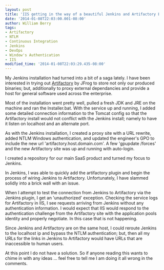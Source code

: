 ```yaml
---
layout: post
title: 'IIS getting in the way of a beautiful Jenkins and Artifactory Engagement '
date: '2014-01-08T22:03:00.001-08:00'
author: William Berry
tags:
- Artifactory
- NTLM
- Continuous Integration
- Jenkins
- DevOps
- Window's Authentication
- IIS
modified_time: '2014-01-08T22:03:29.435-08:00'
---
```


My Jenkins installation had turned into a bit of a saga lately.  I have been 
interested in trying out 
[Artifactory](http://www.jfrog.com/home/v_artifactory_opensource_overview) by 
JFrog to store not only our produced binaries; but, additionally to proxy 
external dependancies and provide a host for general software used across the 
enterprise. 

Most of the installation went pretty well, pulled a fresh JDK and JRE on the 
machine and ran the Installer.bat.  With the service up and running, I added 
some detailed connection information to the Tomcat config so that the 
Artifactory install would not conflict with the Jenkins install; namely to 
have it listen on localhost and an alternate port. 

As with the Jenkins installation, I created a proxy site with a URL rewrite, 
added NTLM Windows authentication, and updated the engineer's GPO to include 
the new url 'artifactory.host.domain.com'.  A few 'gpupdate /forces' and the 
new Artifactory site was up and running with auto-login. 

I created a repository for our main SaaS product and turned my focus to 
Jenkins. 

In Jenkins, I was able to quickly add the artifactory plugin and begin the 
process of wiring Jenkins to Artifactory.  Unfortunately, I have slammed 
solidly into a brick wall with an issue. 

When I attempt to test the connection from Jenkins to Artifactory via the 
Jenkins plugin, I get an 'unauthorized' exception.  Checking the service logs 
for Artifactory in IIS, I see requests arriving from Jenkins without any 
authentication information.  I would expect that IIS would respond to the 
authentication challenge from the Artifactory site with the application pools 
identity and properly negotiate.  In this case that is not happening. 

Since Jenkins and Artifactory are on the same host, I could reroute Jenkins to 
the localhost ip and bypass the NTLM authentication; but, then all my URLs for 
the links in Jenkins to Artifactory would have URLs that are inaccessible to 
human users. 

At this point I do not have a solution.  So if anyone reading this wants to 
chime in with any ideas … feel free to tell me I am doing it all wrong in 
the comments. 